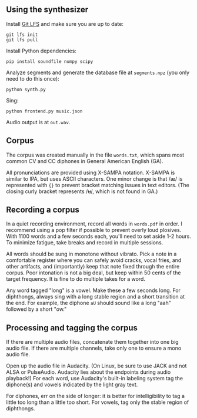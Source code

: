 ## Using the synthesizer

Install [Git LFS](https://git-lfs.github.com/) and make sure you are up to date:

    git lfs init
    git lfs pull

Install Python dependencies:

    pip install soundfile numpy scipy

Analyze segments and generate the database file at `segments.npz` (you only need to do this once):

    python synth.py

Sing:

    python frontend.py music.json

Audio output is at `out.wav`.

## Corpus

The corpus was created manually in the file `words.txt`, which spans most common CV and CC diphones in General American English (GA).

All pronunciations are provided using X-SAMPA notation. X-SAMPA is similar to IPA, but uses ASCII characters. One minor change is that /æ/ is represented with `{}` to prevent bracket matching issues in text editors. (The closing curly bracket represents /ʉ/, which is not found in GA.)

## Recording a corpus

In a quiet recording environment, record all words in `words.pdf` in order. I recommend using a pop filter if possible to prevent overly loud plosives. With 1100 words and a few seconds each, you'll need to set aside 1-2 hours. To minimize fatigue, take breaks and record in multiple sessions.

All words should be sung in monotone without vibrato. Pick a note in a comfortable register where you can safely avoid cracks, vocal fries, and other artifacts, and (importantly) keep that note fixed through the entire corpus. Poor intonation is not a big deal, but keep within 50 cents of the target frequency. It is fine to do multiple takes for a word.

Any word tagged "long" is a vowel. Make these a few seconds long. For diphthongs, always sing with a long stable region and a short transition at the end. For example, the diphone `aU` should sound like a long "aah" followed by a short "ow."

## Processing and tagging the corpus

If there are multiple audio files, concatenate them together into one big audio file. If there are multiple channels, take only one to ensure a mono audio file.

Open up the audio file in Audacity. (On Linux, be sure to use JACK and not ALSA or PulseAudio. Audacity lies about the endpoints during audio playback!) For each word, use Audacity's built-in labeling system tag the diphone(s) and vowels indicated by the light gray text.

For diphones, err on the side of longer: it is better for intelligibility to tag a little too long than a little too short. For vowels, tag only the stable region of diphthongs.
